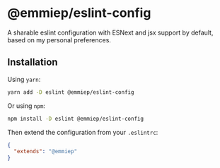 # @emmiep/eslint-config

A sharable eslint configuration with ESNext and jsx support by default, based on my personal preferences.

## Installation

Using `yarn`:

```sh
yarn add -D eslint @emmiep/eslint-config
```

Or using `npm`:

```sh
npm install -D eslint @emmiep/eslint-config
```

Then extend the configuration from your `.eslintrc`:

```json
{
  "extends": "@emmiep"
}
```

